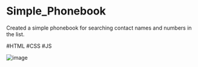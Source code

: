 # Simple_Phonebook
Created a simple phonebook for searching contact names and numbers in the list.

#HTML
#CSS
#JS

![image](https://user-images.githubusercontent.com/83343880/132517141-b29d3a4f-6d6a-4f42-874b-809627b41320.png)

